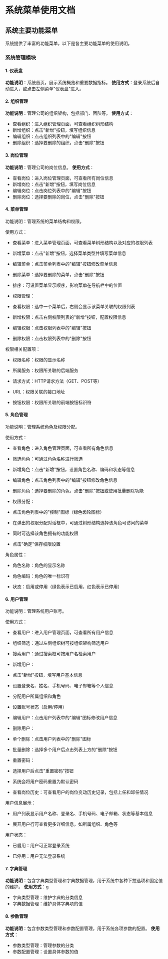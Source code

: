# 系统菜单使用文档

## 系统主要功能菜单

系统提供了丰富的功能菜单，以下是各主要功能菜单的使用说明。

### 系统管理模块

#### 1. 仪表盘

**功能说明**：系统首页，展示系统概览和重要数据指标。
**使用方式**：登录系统后自动进入，或点击左侧菜单"仪表盘"进入。

#### 2. 组织管理

**功能说明**：管理公司的组织架构，包括部门、团队等。
**使用方式**：
- 查看组织：进入组织管理页面，可查看组织树形结构
- 新增组织：点击"新增"按钮，填写组织信息
- 编辑组织：点击组织列表中的"编辑"按钮
- 删除组织：选择要删除的组织，点击"删除"按钮

#### 3. 岗位管理

**功能说明**：管理公司的岗位信息。
**使用方式**：
- 查看岗位：进入岗位管理页面，可查看所有岗位信息
- 新增岗位：点击"新增"按钮，填写岗位信息
- 编辑岗位：点击岗位列表中的"编辑"按钮
- 删除岗位：选择要删除的岗位，点击"删除"按钮

#### 4. 菜单管理

功能说明：管理系统的菜单结构和权限。

使用方式：

- 查看菜单：进入菜单管理页面，可查看菜单树形结构以及对应的权限列表

- 新增菜单：点击"新增"按钮，选择菜单类型并填写菜单信息

- 编辑菜单：点击菜单列表中的"编辑"按钮修改菜单信息

- 删除菜单：选择要删除的菜单，点击"删除"按钮

- 排序：可设置菜单显示顺序，影响菜单在导航栏中的位置

- 权限管理：

- 查看权限：选中一个菜单后，右侧会显示该菜单关联的权限列表

- 新增权限：点击右侧权限列表的"新增"按钮，配置权限信息

- 编辑权限：点击权限列表中的"编辑"按钮

- 删除权限：点击权限列表中的"删除"按钮

权限相关配置项：

- 权限名称：权限的显示名称

- 所属服务：权限所关联的后端服务

- 请求方式：HTTP请求方法（GET、POST等）

- URL：权限关联的接口地址

- 按钮权限：权限所关联的前端按钮标识符

#### 5. 角色管理

功能说明：管理系统角色及权限分配。

使用方式：

- 查看角色：进入角色管理页面，可查看所有角色信息

- 筛选角色：可通过角色名称进行筛选

- 新增角色：点击"新增"按钮，设置角色名称、编码和状态等信息

- 编辑角色：点击角色列表中的"编辑"按钮修改角色信息

- 删除角色：选择要删除的角色，点击"删除"按钮或使用批量删除功能

- 权限分配：

- 点击角色列表中的"控制"图标（绿色齿轮图标）

- 在弹出的权限分配对话框中，可通过树形结构选择该角色可访问的菜单

- 同时可选择该角色拥有的功能权限

- 点击"确定"保存权限设置

角色属性：

- 角色名称：角色的显示名称

- 角色编码：角色的唯一标识符

- 状态：启用或停用（绿色表示已启用，红色表示已停用）

#### 6. 用户管理

功能说明：管理系统用户账号。

使用方式：

- 查看用户：进入用户管理页面，可查看所有用户信息

- 组织筛选：通过左侧组织树可按组织架构筛选用户

- 搜索用户：通过搜索框可按用户名检索用户

- 新增用户：

- 点击"新增"按钮，填写用户基本信息

- 设置登录名、姓名、手机号码、电子邮箱等个人信息

- 分配用户所属组织和角色

- 设置账号状态（启用/停用）

- 编辑用户：点击用户列表中的"编辑"图标修改用户信息

- 删除用户：

- 单个删除：点击用户列表中的"删除"图标

- 批量删除：选择多个用户后点击列表上方的"删除"按钮

- 重置密码：

- 选择用户后点击"重置密码"按钮

- 系统会将用户密码重置为默认密码

- 查看岗位历史：可查看用户的岗位变动历史记录，包括上任和卸任情况

用户信息展示：

- 用户列表显示用户名称、登录名、手机号码、电子邮箱、状态等基本信息

- 展开用户行可查看更多详细信息，如所属组织、角色等

用户状态：

- 已启用：用户可正常登录系统

- 已停用：用户无法登录系统

#### 7. 字典管理

**功能说明**：包含字典类型管理和字典数据管理，用于系统中各种下拉选项和固定值的维护。
**使用方式**：g
- 字典类型管理：维护字典的分类信息
- 字典数据管理：维护具体字典项的值

#### 8. 参数管理

**功能说明**：包含参数类型管理和参数配置管理，用于系统各项参数的配置。
**使用方式**：
- 参数类型管理：管理参数的分类
- 参数配置管理：设置具体参数的值

